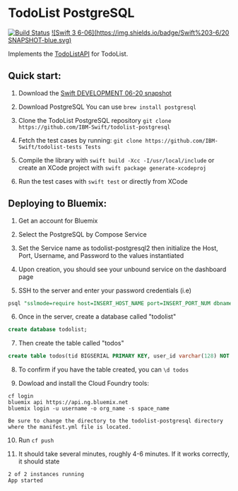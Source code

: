 # TodoList PostgreSQL

[![Build Status](https://travis-ci.org/IBM-Swift/TodoList-PostgreSQL.svg?branch=master)](https://travis-ci.org/IBM-Swift/TodoList-PostgreSQL)  [![Swift 3 6-06](https://img.shields.io/badge/Swift%203-6/20 SNAPSHOT-blue.svg)](https://swift.org/download/#snapshots)

Implements the [TodoListAPI](https://github.com/IBM-Swift/todolist-api) for TodoList.

## Quick start:

1. Download the [Swift DEVELOPMENT 06-20 snapshot](https://swift.org/download/#snapshots)

2. Download PostgreSQL
  You can use `brew install postgresql`

3. Clone the TodoList PostgreSQL repository
  `git clone https://github.com/IBM-Swift/todolist-postgresql`

4. Fetch the test cases by running:
  `git clone https://github.com/IBM-Swift/todolist-tests Tests`

5. Compile the library with `swift build -Xcc -I/usr/local/include` or create an XCode project with `swift package generate-xcodeproj`

6. Run the test cases with `swift test` or directly from XCode

## Deploying to Bluemix:

1. Get an account for Bluemix

2. Select the PostgreSQL by Compose Service

3. Set the Service name as todolist-postgresql2 then initialize the Host, Port, Username, and Password to the values instantiated

4. Upon creation, you should see your unbound service on the dashboard page

5. SSH to the server and enter your password credentials (i.e)

```sql
psql "sslmode=require host=INSERT_HOST_NAME port=INSERT_PORT_NUM dbname=compose user=admin"
```

6. Once in the server, create a database called "todolist"

```sql
create database todolist;
```

7. Then create the table called "todos"

```sql
create table todos(tid BIGSERIAL PRIMARY KEY, user_id varchar(128) NOT NULL, title varchar(256) NOT NULL, completed boolean NOT NULL, ordering INTEGER NOT NULL);
```

8. To confirm if you have the table created, you can ```\d todos```

9. Dowload and install the Cloud Foundry tools:

```
cf login
bluemix api https://api.ng.bluemix.net
bluemix login -u username -o org_name -s space_name
```

```
Be sure to change the directory to the todolist-postgresql directory where the manifest.yml file is located.
```

10. Run ```cf push```

11. It should take several minutes, roughly 4-6 minutes. If it works correctly, it should state

```
2 of 2 instances running
App started
```
